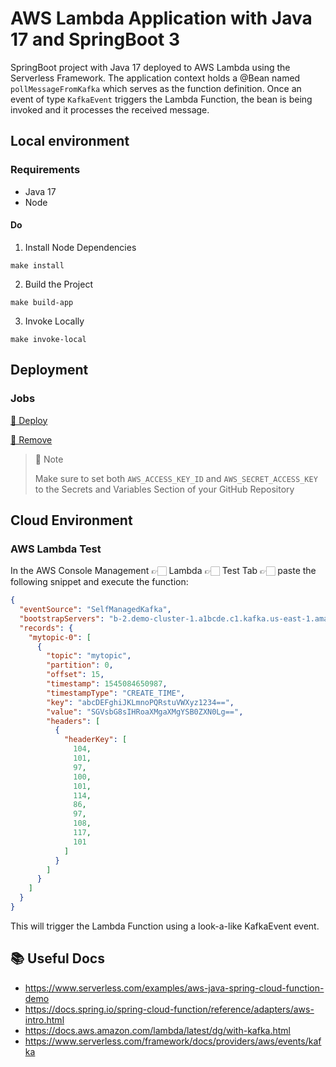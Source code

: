 # AWS Lambda Application with Java 17 and SpringBoot 3

SpringBoot project with Java 17 deployed to AWS Lambda using the Serverless Framework.
The application context holds a @Bean named `pollMessageFromKafka` which serves as the function definition.
Once an event of type `KafkaEvent` triggers the Lambda Function, the bean is being invoked and
it processes the received message.

## Local environment

### Requirements

- Java 17
- Node

#### Do

1. Install Node Dependencies

```shell
make install
```

2. Build the Project

```shell
make build-app
```

3. Invoke Locally

```shell
make invoke-local
```

## Deployment

### Jobs

[🚀 Deploy](.github/workflows/serverless-java-spring-boot-kafka-deploy.yml)

[🧨 Remove](.github/workflows/serverless-java-spring-boot-kafka-remove.yml)

> 📒 Note
>
> Make sure to set both `AWS_ACCESS_KEY_ID` and `AWS_SECRET_ACCESS_KEY` to the Secrets and Variables Section of your
> GitHub Repository

## Cloud Environment

### AWS Lambda Test

In the AWS Console Management 👉🏻 Lambda 👉🏻 Test Tab 👉🏻 paste the following snippet and execute the function:

```json
{
  "eventSource": "SelfManagedKafka",
  "bootstrapServers": "b-2.demo-cluster-1.a1bcde.c1.kafka.us-east-1.amazonaws.com:9092,b-1.demo-cluster-1.a1bcde.c1.kafka.us-east-1.amazonaws.com:9092",
  "records": {
    "mytopic-0": [
      {
        "topic": "mytopic",
        "partition": 0,
        "offset": 15,
        "timestamp": 1545084650987,
        "timestampType": "CREATE_TIME",
        "key": "abcDEFghiJKLmnoPQRstuVWXyz1234==",
        "value": "SGVsbG8sIHRoaXMgaXMgYSB0ZXN0Lg==",
        "headers": [
          {
            "headerKey": [
              104,
              101,
              97,
              100,
              101,
              114,
              86,
              97,
              108,
              117,
              101
            ]
          }
        ]
      }
    ]
  }
}
```

This will trigger the Lambda Function using a look-a-like KafkaEvent event.

## 📚 Useful Docs

- https://www.serverless.com/examples/aws-java-spring-cloud-function-demo
- https://docs.spring.io/spring-cloud-function/reference/adapters/aws-intro.html
- https://docs.aws.amazon.com/lambda/latest/dg/with-kafka.html
- https://www.serverless.com/framework/docs/providers/aws/events/kafka
